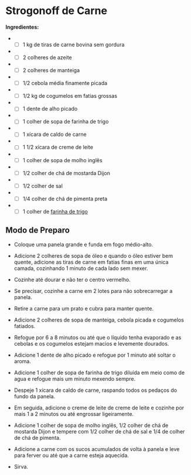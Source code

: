 # Strogonoff de Carne

**Ingredientes:**

- - [ ] 1 kg de tiras de carne bovina sem gordura

- - [ ] 2 colheres de azeite

- - [ ] 2 colheres de manteiga

- - [ ] 1/2 cebola média finamente picada

- - [ ] 1/2 kg de cogumelos em fatias grossas

- - [ ] 1 dente de alho picado

- - [ ] 1 colher de sopa de farinha de trigo

- - [ ] 1 xícara de caldo de carne

- - [ ] 1 1/2 xícara de creme de leite

- - [ ] 1 colher de sopa de molho inglês

- - [ ] 1/2 colher de chá de mostarda Dijon

- - [ ] 1/2 colher de sal

- - [ ] 1/4 colher de chá de pimenta preta

- - [ ] 1 colher de [farinha de trigo](https://renata.com.br/produto/farinha-de-trigo-tradicional-renata)

## Modo de Preparo

- Coloque uma panela grande e funda em fogo médio-alto.

- Adicione 2 colheres de sopa de óleo e quando o óleo estiver bem quente, adicione as tiras de carne em fatias finas em uma única camada, cozinhando 1 minuto de cada lado sem mexer.

- Cozinhe até dourar e não ter o centro vermelho.

- Se precisar, cozinhe a carne em 2 lotes para não sobrecarregar a panela.

- Retire a carne para um prato e cubra para manter quente.

- Adicione 2 colheres de sopa de manteiga, cebola picada e cogumelos fatiados.

- Refogue por 6 a 8 minutos ou até que o líquido tenha evaporado e as cebolas e os cogumelos estejam macios e levemente dourados.

- Adicione 1 dente de alho picado e refogue por 1 minuto até soltar o aroma.

- Adicione 1 colher de sopa de farinha de trigo diluída em meio como de agua e refogue mais um minuto mexendo sempre.

- Despeje 1 xícara de caldo de carne, raspando todos os pedaços do fundo da panela.

- Em seguida, adicione o creme de leite de creme de leite e cozinhe por mais 1 a 2 minutos ou até engrossar ligeiramente.

- Adicione 1 colher de sopa de molho inglês, 1/2 colher de chá de mostarda Dijon e tempere com 1/2 colher de chá de sal e 1/4 de colher de chá de pimenta.

* Adicione a carne com os sucos acumulados de volta à panela e leve para ferver ou até que a carne esteja aquecida.

- Sirva.

